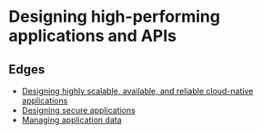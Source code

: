 # Designing high-performing applications and APIs

## Edges
- [Designing highly scalable, available, and reliable cloud-native applications](1.1_designing_highly_scalable_available_and_reliable_cloudnative_applications)
- [Designing secure applications](1.2_designing_secure_applications)
- [Managing application data](1.3_managing_application_data)